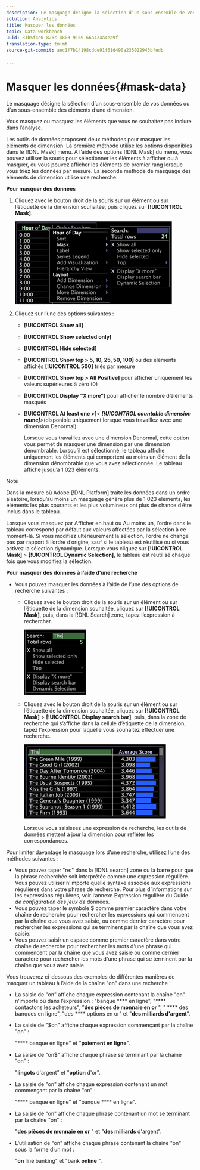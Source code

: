 ```yaml
---
description: Le masquage désigne la sélection d’un sous-ensemble de vos données ou d’un sous-ensemble des éléments d’une dimension.
solution: Analytics
title: Masquer les données
topic: Data workbench
uuid: 81b5f4e0-826c-4803-9169-66a424a4ea9f
translation-type: tm+mt
source-git-commit: aec1f7b14198cdde91f61d490a235022943bfedb

---
```



# Masquer les données{#mask-data}

Le masquage désigne la sélection d’un sous-ensemble de vos données ou d’un sous-ensemble des éléments d’une dimension.

Vous masquez ou masquez les éléments que vous ne souhaitez pas inclure dans l’analyse.

Les outils de données proposent deux méthodes pour masquer les éléments de dimension. La première méthode utilise les options disponibles dans le [!DNL Mask] menu. A l’aide des options [!DNL Mask] du menu, vous pouvez utiliser la souris pour sélectionner les éléments à afficher ou à masquer, ou vous pouvez afficher les éléments de premier rang lorsque vous triez les données par mesure. La seconde méthode de masquage des éléments de dimension utilise une recherche.

**Pour masquer des données**

1. Cliquez avec le bouton droit de la souris sur un élément ou sur l’étiquette de la dimension souhaitée, puis cliquez sur **[!UICONTROL Mask]**.

   ![](assets/mnu_Table_Mask.png)

1. Cliquez sur l’une des options suivantes :

   * **[!UICONTROL Show all]**
   * **[!UICONTROL Show selected only]**
   * **[!UICONTROL Hide selected]**
   * **[!UICONTROL Show top > 5, 10, 25, 50, 100]** ou des éléments affichés **[!UICONTROL 500]** triés par mesure
   * **[!UICONTROL Show top > All Positive]** pour afficher uniquement les valeurs supérieures à zéro (0)
   * **[!UICONTROL Display “X more”]** pour afficher le nombre d’éléments masqués
   * **[!UICONTROL At least one >]***&lt; **[!UICONTROL countable dimension name]**>*(disponible uniquement lorsque vous travaillez avec une dimension Denormal)

      Lorsque vous travaillez avec une dimension Denormal, cette option vous permet de masquer une dimension par une dimension dénombrable. Lorsqu’il est sélectionné, le tableau affiche uniquement les éléments qui comportent au moins un élément de la dimension dénombrable que vous avez sélectionnée. Le tableau affiche jusqu’à 1 023 éléments.

>[!NOTE]
>
>Dans la mesure où Adobe [!DNL Platform] traite les données dans un ordre aléatoire, lorsqu’au moins un masquage génère plus de 1 023 éléments, les éléments les plus courants et les plus volumineux ont plus de chance d’être inclus dans le tableau.

Lorsque vous masquez par Afficher en haut ou Au moins un, l’ordre dans le tableau correspond par défaut aux valeurs affectées par la sélection à ce moment-là. Si vous modifiez ultérieurement la sélection, l’ordre ne change pas par rapport à l’ordre d’origine, sauf si le tableau est réutilisé ou si vous activez la sélection dynamique. Lorsque vous cliquez sur **[!UICONTROL Mask]** > **[!UICONTROL Dynamic Selection]**, le tableau est réutilisé chaque fois que vous modifiez la sélection.

**Pour masquer des données à l’aide d’une recherche**

* Vous pouvez masquer les données à l’aide de l’une des options de recherche suivantes :

   * Cliquez avec le bouton droit de la souris sur un élément ou sur l’étiquette de la dimension souhaitée, cliquez sur **[!UICONTROL Mask]**, puis, dans la [!DNL Search] zone, tapez l’expression à rechercher.

      ![](assets/mnu_Table_MaskSearch.png)

   * Cliquez avec le bouton droit de la souris sur un élément ou sur l’étiquette de la dimension souhaitée, cliquez sur **[!UICONTROL Mask]** > **[!UICONTROL Display search bar]**, puis, dans la zone de recherche qui s’affiche dans la cellule d’étiquette de la dimension, tapez l’expression pour laquelle vous souhaitez effectuer une recherche.

      ![](assets/vis_Table_Mask_searchBar.png)

      Lorsque vous saisissez une expression de recherche, les outils de données mettent à jour la dimension pour refléter les correspondances.

Pour limiter davantage le masquage lors d’une recherche, utilisez l’une des méthodes suivantes :

* Vous pouvez taper &quot;re:&quot; dans la [!DNL search] zone ou la barre pour que la phrase recherchée soit interprétée comme une expression régulière. Vous pouvez utiliser n’importe quelle syntaxe associée aux expressions régulières dans votre phrase de recherche. Pour plus d’informations sur les expressions régulières, voir l’annexe Expression régulière du Guide *de configuration des jeux de* données.
* Vous pouvez taper le symbole $ comme premier caractère dans votre chaîne de recherche pour rechercher les expressions qui commencent par la chaîne que vous avez saisie, ou comme dernier caractère pour rechercher les expressions qui se terminent par la chaîne que vous avez saisie.
* Vous pouvez saisir un espace comme premier caractère dans votre chaîne de recherche pour rechercher les mots d&#39;une phrase qui commencent par la chaîne que vous avez saisie ou comme dernier caractère pour rechercher les mots d&#39;une phrase qui se terminent par la chaîne que vous avez saisie.

Vous trouverez ci-dessous des exemples de différentes manières de masquer un tableau à l’aide de la chaîne &quot;on&quot; dans une recherche :

* La saisie de &quot;on&quot; affiche chaque expression contenant la chaîne &quot;on&quot; n’importe où dans l’expression : &quot;banque **** en ligne&quot;, &quot;**** contactons les acheteurs&quot;, &quot;**des pièces de monnaie en or** &quot;, &quot; **** des banques en ligne&quot;, &quot;des **** options en or&quot; et &quot;**des milliards d&#39;argent&quot;.**
* La saisie de &quot;$on&quot; affiche chaque expression commençant par la chaîne &quot;on&quot; :

   &quot;**** banque en ligne&quot; et &quot;**paiement en ligne**&quot;.

* La saisie de &quot;on$&quot; affiche chaque phrase se terminant par la chaîne &quot;on&quot; :

   &quot;**lingots** d&#39;argent&quot; et &quot;**option** d&#39;or&quot;.

* La saisie de &quot;on&quot; affiche chaque expression contenant un mot commençant par la chaîne &quot;on&quot; :

   &quot;**** banque en ligne&quot; et &quot;banque **** en ligne&quot;.

* La saisie de &quot;on&quot; affiche chaque phrase contenant un mot se terminant par la chaîne &quot;on&quot; :

   &quot;**des pièces de monnaie en or** &quot; et &quot;**des milliards** d&#39;argent&quot;.

* L’utilisation de &quot;on&quot; affiche chaque phrase contenant la chaîne &quot;on&quot; sous la forme d’un mot :

   &quot;**on** line banking&quot; et &quot;bank **online** &quot;.

